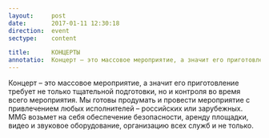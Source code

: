 ```yaml
---
layout:     post
date:       2017-01-11 12:30:18
direction:  event
sectype:    content

title:      КОНЦЕРТЫ 
annotatio:  Концерт – это массовое мероприятие, а значит его приготовление требует не только тщательной подготовки, но и контроля во время всего мероприятия. Мы готовы продумать и провести мероприятие с привлечением любых исполнителей – российских или зарубежных. MMG возьмет на себя обеспечение безопасности, аренду площадки, видео и звуковое оборудование, организацию всех служб и не только. 
---
```


Концерт – это массовое мероприятие, а значит его приготовление требует не только тщательной подготовки, но и контроля во время всего мероприятия. Мы готовы продумать и провести мероприятие с привлечением любых исполнителей – российских или зарубежных. MMG возьмет на себя обеспечение безопасности, аренду площадки, видео и звуковое оборудование, организацию всех служб и не только. 

